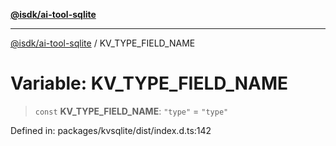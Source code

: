 [**@isdk/ai-tool-sqlite**](../README.md)

***

[@isdk/ai-tool-sqlite](../globals.md) / KV\_TYPE\_FIELD\_NAME

# Variable: KV\_TYPE\_FIELD\_NAME

> `const` **KV\_TYPE\_FIELD\_NAME**: `"type"` = `"type"`

Defined in: packages/kvsqlite/dist/index.d.ts:142

